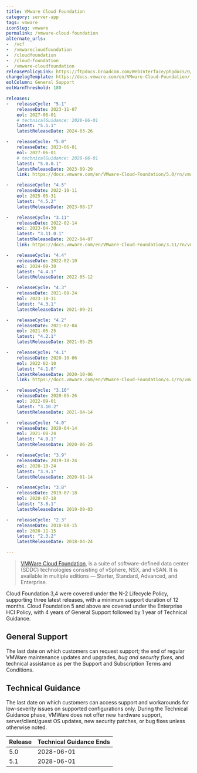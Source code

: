 ```yaml
---
title: VMware Cloud Foundation
category: server-app
tags: vmware
iconSlug: vmware
permalink: /vmware-cloud-foundation
alternate_urls:
-  /vcf
-  /vmwarecloudfoundation
-  /cloudfoundation
-  /cloud-foundation
-  /vmware-cloudfoundation
releasePolicyLink: https://ftpdocs.broadcom.com/WebInterface/phpdocs/0/MSPSaccount/COMPAT/AllProdDates.HTML
changelogTemplate: https://docs.vmware.com/en/VMware-Cloud-Foundation/__LATEST__/rn/vmware-cloud-foundation-{{"__LATEST__" | remove:'.'}}-release-notes/index.html
eolColumn: General Support
eolWarnThreshold: 180

releases:
-   releaseCycle: "5.1"
    releaseDate: 2023-11-07
    eol: 2027-06-01
    # technicalGuidance: 2028-06-01
    latest: "5.1.1"
    latestReleaseDate: 2024-03-26

-   releaseCycle: "5.0"
    releaseDate: 2023-06-01
    eol: 2027-06-01
    # technicalGuidance: 2028-06-01
    latest: "5.0.0.1"
    latestReleaseDate: 2023-09-29
    link: https://docs.vmware.com/en/VMware-Cloud-Foundation/5.0/rn/vmware-cloud-foundation-50-release-notes/index.html

-   releaseCycle: "4.5"
    releaseDate: 2022-10-11
    eol: 2025-05-31
    latest: "4.5.2"
    latestReleaseDate: 2023-08-17

-   releaseCycle: "3.11"
    releaseDate: 2022-02-14
    eol: 2023-04-30
    latest: "3.11.0.1"
    latestReleaseDate: 2022-04-07
    link: https://docs.vmware.com/en/VMware-Cloud-Foundation/3.11/rn/vmware-cloud-foundation-311-release-notes/index.html

-   releaseCycle: "4.4"
    releaseDate: 2022-02-10
    eol: 2024-09-30
    latest: "4.4.1"
    latestReleaseDate: 2022-05-12

-   releaseCycle: "4.3"
    releaseDate: 2021-08-24
    eol: 2023-10-31
    latest: "4.3.1"
    latestReleaseDate: 2021-09-21

-   releaseCycle: "4.2"
    releaseDate: 2021-02-04
    eol: 2021-05-25
    latest: "4.2.1"
    latestReleaseDate: 2021-05-25

-   releaseCycle: "4.1"
    releaseDate: 2020-10-06
    eol: 2022-02-10
    latest: "4.1.0"
    latestReleaseDate: 2020-10-06
    link: https://docs.vmware.com/en/VMware-Cloud-Foundation/4.1/rn/vmware-cloud-foundation-41-release-notes/index.html

-   releaseCycle: "3.10"
    releaseDate: 2020-05-26
    eol: 2022-09-01
    latest: "3.10.2"
    latestReleaseDate: 2021-04-14

-   releaseCycle: "4.0"
    releaseDate: 2020-04-14
    eol: 2021-08-24
    latest: "4.0.1"
    latestReleaseDate: 2020-06-25

-   releaseCycle: "3.9"
    releaseDate: 2019-10-24
    eol: 2020-10-24
    latest: "3.9.1"
    latestReleaseDate: 2020-01-14

-   releaseCycle: "3.8"
    releaseDate: 2019-07-18
    eol: 2020-07-18
    latest: "3.8.1"
    latestReleaseDate: 2019-09-03

-   releaseCycle: "2.3"
    releaseDate: 2018-08-15
    eol: 2020-11-15
    latest: "2.3.2"
    latestReleaseDate: 2018-04-24

---
```


> [VMWare Cloud Foundation](https://www.vmware.com/products/cloud-foundation.html), is a suite of
> software-defined data center (SDDC) technologies consisting of vSphere, NSX, and vSAN. It is
> available in multiple editions — Starter, Standard, Advanced, and Enterprise.

Cloud Foundation 3,4 were covered under the N-2 Lifecycle Policy,
supporting three latest releases, with a minimum support duration of 12 months.
Cloud Foundation 5 and above are covered under the Enterprise HCI Policy,
with 4 years of General Support followed by 1 year of Technical Guidance.

## General Support

The last date on which customers can request support; the end of regular VMWare maintenance updates
and upgrades, _bug and security fixes,_ and technical assistance as per the Support and
Subscription Terms and Conditions.

## Technical Guidance

The last date on which customers can access support and workarounds for low-severity issues on
supported configurations only. During the Technical Guidance phase, VMWare does not offer new
hardware support, server/client/guest OS updates, new security patches, or bug fixes unless
otherwise noted.

| Release | Technical Guidance Ends |
|---------|-------------------------|
| 5.0     | 2028-06-01              |
| 5.1     | 2028-06-01              |
